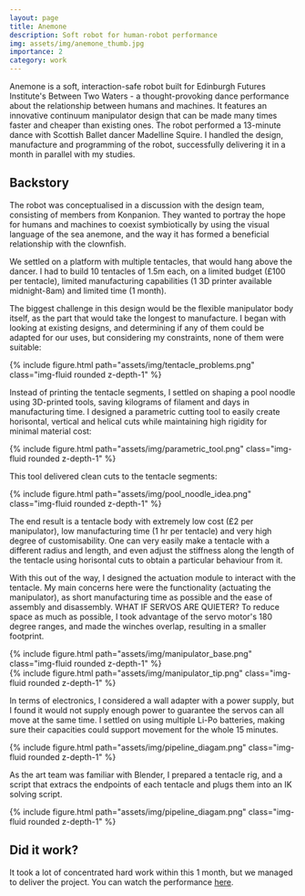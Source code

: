 ```yaml
---
layout: page
title: Anemone
description: Soft robot for human-robot performance
img: assets/img/anemone_thumb.jpg
importance: 2
category: work
---
```


Anemone is a soft, interaction-safe robot built for Edinburgh Futures Institute's Between Two Waters - a thought-provoking dance performance about the relationship between humans and machines. It features an innovative continuum manipulator design that can be made many times faster and cheaper than existing ones. The robot performed a 13-minute dance with Scottish Ballet dancer Madelline Squire. I handled the design, manufacture and programming of the robot, successfully delivering it in a month in parallel with my studies.

## Backstory
The robot was conceptualised in a discussion with the design team, consisting of members from Konpanion. They wanted to portray the hope for humans and machines to coexist symbiotically by using the visual language of the sea anemone, and the way it has formed a beneficial relationship with the clownfish.

We settled on a platform with multiple tentacles, that would hang above the dancer. I had to build 10 tentacles of 1.5m each, on a limited budget (£100 per tentacle), limited manufacturing capabilities (1 3D printer available midnight-8am) and limited time (1 month).

The biggest challenge in this design would be the flexible manipulator body itself, as the part that would take the longest to manufacture. I began with looking at existing designs, and determining if any of them could be adapted for our uses, but considering my constraints, none of them were suitable:

<div class="row">
    <div class="col-sm mt-3 mt-md-0">
        {% include figure.html path="assets/img/tentacle_problems.png" class="img-fluid rounded z-depth-1" %}
    </div>
</div>

Instead of printing the tentacle segments, I settled on shaping a pool noodle using 3D-printed tools, saving kilograms of filament and days in manufacturing time. I designed a parametric cutting tool to easily create horisontal, vertical and helical cuts while maintaining high rigidity for minimal material cost:

<div class="row">
    <div class="col-sm mt-3 mt-md-0">
        {% include figure.html path="assets/img/parametric_tool.png" class="img-fluid rounded z-depth-1" %}
    </div>
</div>

This tool delivered clean cuts to the tentacle segments:
<div class="row">
    <div class="col-sm mt-3 mt-md-0">
        {% include figure.html path="assets/img/pool_noodle_idea.png" class="img-fluid rounded z-depth-1" %}
    </div>
</div>


The end result is a tentacle body with extremely low cost (£2 per manipulator), low manufacturing time (1 hr per tentacle) and very high degree of customisability. One can very easily make a tentacle with a different radius and length, and even adjust the stiffness along the length of the tentacle using horisontal cuts to obtain a particular behaviour from it.

With this out of the way, I designed the actuation module to interact with the tentacle. My main concerns here were the functionality (actuating the manipulator), as short manufacturing time as possible and the ease of assembly and disassembly. WHAT IF SERVOS ARE QUIETER? To reduce space as much as possible, I took advantage of the servo motor's 180 degree ranges, and made the winches overlap, resulting in a smaller footprint.

<div class="row">
    <div class="col-sm mt-3 mt-md-0">
        {% include figure.html path="assets/img/manipulator_base.png" class="img-fluid rounded z-depth-1" %}
    </div>
</div>

<div class="row">
    <div class="col-sm mt-3 mt-md-0">
        {% include figure.html path="assets/img/manipulator_tip.png" class="img-fluid rounded z-depth-1" %}
    </div>
</div>

In terms of electronics, I considered a wall adapter with a power supply, but I found it would not supply enough power to guarantee the servos can all move at the same time. I settled on using multiple Li-Po batteries, making sure their capacities could support movement for the whole 15 minutes.
<div class="row">
    <div class="col-sm mt-3 mt-md-0">
        {% include figure.html path="assets/img/pipeline_diagam.png" class="img-fluid rounded z-depth-1" %}
    </div>
</div>

As the art team was familiar with Blender, I prepared a tentacle rig, and a script that extracs the endpoints of each tentacle and plugs them into an IK solving script.

<div class="row">
    <div class="col-sm mt-3 mt-md-0">
        {% include figure.html path="assets/img/pipeline_diagam.png" class="img-fluid rounded z-depth-1" %}
    </div>
</div>

## Did it work?
It took a lot of concentrated hard work within this 1 month, but we managed to deliver the project. You can watch the performance [here](https://efi.ed.ac.uk/event/edinburgh-futures-conversations-between-two-waters-a-performance-2/).
